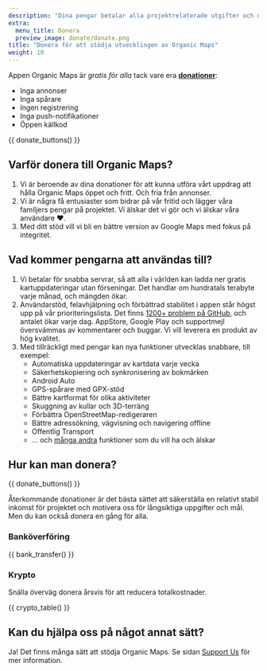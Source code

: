 ```yaml
---
description: "Dina pengar betalar alla projektrelaterade utgifter och motiverar oss att förbättra Organic Maps."
extra:
  menu_title: Donera
  preview_image: donate/donate.png
title: "Donera för att stödja utvecklingen av Organic Maps"
weight: 10
---
```


Appen Organic Maps är _gratis för alla_ tack vare era
**[donationer][stripe]**:

- Inga annonser
- Inga spårare
- Ingen registrering
- Inga push-notifikationer
- Öppen källkod

{{ donate_buttons() }}

## Varför donera till Organic Maps?

1. Vi är beroende av dina donationer för att kunna utföra vårt uppdrag att
   hålla Organic Maps öppet och fritt. Och fria från annonser.
2. Vi är några få entusiaster som bidrar på vår fritid och lägger våra
   familjers pengar på projektet. Vi älskar det vi gör och vi älskar våra
   användare ❤️.
3. Med ditt stöd vill vi bli en bättre version av Google Maps med fokus på
   integritet.

## Vad kommer pengarna att användas till?

1. Vi betalar för snabba servrar, så att alla i världen kan ladda ner gratis
   kartuppdateringar utan förseningar. Det handlar om hundratals terabyte
   varje månad, och mängden ökar.
2. Användarstöd, felavhjälpning och förbättrad stabilitet i appen står högst
   upp på vår prioriteringslista. Det finns [1200+ problem på
   GitHub][github issues], och antalet ökar varje dag. AppStore, Google
   Play och supportmejl översvämmas av kommentarer och buggar. Vi vill
   leverera en produkt av hög kvalitet.
3. Med tillräckligt med pengar kan nya funktioner utvecklas snabbare, till
   exempel:
   - Automatiska uppdateringar av kartdata varje vecka
   - Säkerhetskopiering och synkronisering av bokmärken
   - Android Auto
   - GPS-spårare med GPX-stöd
   - Bättre kartformat för olika aktiviteter
   - Skuggning av kullar och 3D-terräng
   - Förbättra OpenStreetMap-redigeraren
   - Bättre adressökning, vägvisning och navigering offline
   - Offentlig Transport
   - ... och [många andra][github issues] funktioner som du vill ha och
     älskar

## Hur kan man donera?

{{ donate_buttons() }}

Återkommande donationer är det bästa sättet att säkerställa en relativt
stabil inkomst för projektet och motivera oss för långsiktiga uppgifter och
mål. Men du kan också donera en gång för alla.

### Banköverföring

{{ bank_transfer() }}

### Krypto

Snälla överväg donera årsvis för att reducera totalkostnader.

{{ crypto_table() }}

## Kan du hjälpa oss på något annat sätt?

Ja! Det finns många sätt att stödja Organic Maps. Se sidan [Support
Us](@/support-us/index.sv.md) för mer information.

[stripe]: https://donate.organicmaps.app/ "Donera via Stripe"
[github issues]: https://github.com/organicmaps/organicmaps/issues "GitHub Issues"
